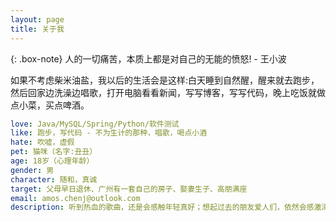 ```yaml
---
layout: page
title: 关于我
---
```


{: .box-note}
人的一切痛苦，本质上都是对自己的无能的愤怒! - 王小波

如果不考虑柴米油盐，我以后的生活会是这样:白天睡到自然醒，醒来就去跑步，然后回家边洗澡边唱歌，打开电脑看看新闻，写写博客，写写代码，晚上吃饭就做点小菜，买点啤酒。

```yml
love: Java/MySQL/Spring/Python/软件测试
like: 跑步，写代码 - 不为生计的那种，唱歌，喝点小酒
hate: 吹嘘，虚假
pet: 猫咪（名字:丑丑）
age: 18岁（心理年龄）
gender: 男
character: 随和，真诚
target: 父母早日退休、广州有一套自己的房子、娶妻生子、高朋满座
email: amos.chenj@outlook.com
description: 听到热血的歌曲，还是会感触年轻真好；想起过去的朋友爱人们，依然会感激涕零。
```